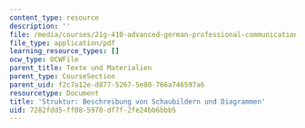 ```yaml
---
content_type: resource
description: ''
file: /media/courses/21g-410-advanced-german-professional-communication-spring-2017/7282fdd5ff085970df7f2fe24bb6bbb5_21G_410s17_W04_M07.pdf
file_type: application/pdf
learning_resource_types: []
ocw_type: OCWFile
parent_title: Texte und Materialien
parent_type: CourseSection
parent_uid: f2c7a12e-d877-5267-5e80-766a746597a6
resourcetype: Document
title: 'Struktur: Beschreibung von Schaubildern und Diagrammen'
uid: 7282fdd5-ff08-5970-df7f-2fe24bb6bbb5
---
```

